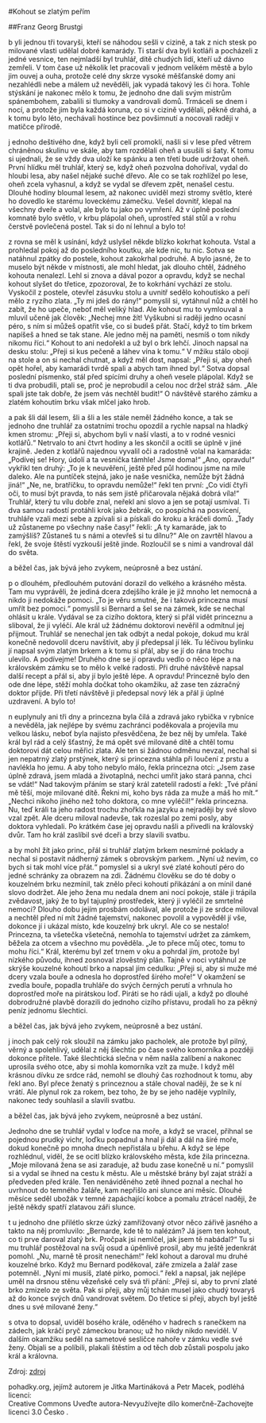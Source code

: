 #Kohout se zlatým peřím

##Franz Georg Brustgi

b yli jednou tři tovaryši, kteří se náhodou sešli v cizině, a tak z nich stesk po milované vlasti udělal dobré kamarády. Ti starší dva byli kotláři a pocházeli z jedné vesnice, ten nejmladší byl truhlář, dítě chudých lidí, kteří už dávno zemřeli. V tom čase už několik let pracovali v jednom velikém městě a bylo jim ouvej a ouha, protože celé dny skrze vysoké měšťanské domy ani nezahlédli nebe a málem už nevěděli, jak vypadá takový les či hora. Tohle stýskání je nakonec mělo k tomu, že jednoho dne dali svým mistrům spánembohem, zabalili si tlumoky a vandrovali domů. Trmáceli se dnem i nocí, a protože jim byla každá koruna, co si v cizině vydělali, pěkně drahá, a k tomu bylo léto, nechávali hostince bez povšimnutí a nocovali raději v matičce přírodě.

j ednoho deštivého dne, když byli celí promoklí, našli si v lese před větrem chráněnou skulinu ve skále, aby tam rozdělali oheň a usušili si šaty. K tomu si ujednali, že se vždy dva uloží ke spánku a ten třetí bude udržovat oheň. První hlídku měl truhlář, který se, když oheň pozvolna dohoříval, vydal do hloubi lesa, aby našel nějaké suché dřevo. Ale co se tak rozhlížel po lese, oheň zcela vyhasnul, a když se vydal se dřevem zpět, nenašel cestu. Dlouhé hodiny bloumal lesem, až nakonec uviděl mezi stromy světlo, které ho dovedlo ke starému loveckému zámečku. Vešel dovnitř, klepal na všechny dveře a volal, ale bylo tu jako po vymření. Až v úplně poslední komnatě bylo světlo, v krbu plápolal oheň, uprostřed stál stůl a v rohu čerstvě povlečená postel. Tak si do ní lehnul a bylo to!

z rovna se měl k usínání, když uslyšel někde blízko kokrhat kohouta. Vstal a prohledal pokoj až do posledního koutku, ale kde nic, tu nic. Sotva se natáhnul zpátky do postele, kohout zakokrhal podruhé. A bylo jasné, že to muselo být někde v místnosti, ale mohl hledat, jak dlouho chtěl, žádného kohouta nenalezl. Lehl si znova a dával pozor a opravdu, když se nechal kohout slyšet do třetice, zpozoroval, že to kokrhání vychází ze stolu. Vyskočil z postele, otevřel zásuvku stolu a uvnitř sedělo kohoutisko a peří mělo z ryzího zlata. „Ty mi jdeš do rány!“ pomyslil si, vytáhnul nůž a chtěl ho zabít, že ho upeče, neboť měl veliký hlad. Ale kohout mu to vymlouval a mluvil učeně jak člověk: „Nechej mne žít! Vyškubni si raději jedno ocasní péro, s ním si můžeš opatřit vše, co si budeš přát. Stačí, když to tím brkem napíšeš a hned se tak stane. Ale jedno měj na paměti, nesmíš o tom nikdy nikomu říci.“ Kohout to ani nedořekl a už byl o brk lehčí. Jinoch napsal na desku stolu: „Přeji si kus pečeně a láhev vína k tomu.“ V mžiku stálo obojí na stole a on si nechal chutnat, a když měl dost, napsal: „Přeji si, aby oheň opět hořel, aby kamarádi tvrdě spali a abych tam ihned byl.“ Sotva dopsal poslední písmenko, stál před spícími druhy a oheň vesele plápolal. Když se ti dva probudili, ptali se, proč je neprobudil a celou noc držel stráž sám. „Ale spali jste tak dobře, že jsem vás nechtěl budit!“ O návštěvě starého zámku a zlatém kohoutím brku však mlčel jako hrob.

a pak šli dál lesem, šli a šli a les stále neměl žádného konce, a tak se jednoho dne truhlář za ostatními trochu opozdil a rychle napsal na hladký kmen stromu: „Přeji si, abychom byli v naší vlasti, a to v rodné vesnici kotlářů.“ Netrvalo to ani čtvrt hodiny a les skončil a ocitli se úplně v jiné krajině. Jeden z kotlářů najednou vyvalil oči a radostně volal na kamaráda: „Podívej se! Hory, údolí a ta vesnička támhle! Jsme doma!“ „Ano, opravdu!“ vykřikl ten druhý: „To je k neuvěření, ještě před půl hodinou jsme na míle daleko. Ale na puntíček stejná, jako je naše vesnička, nemůže být žádná jiná!“ „Ne, ne, bratříčku, to opravdu nemůže!“ řekl ten první: „Co vidí čtyři oči, to musí být pravda, to nás sem jistě přičarovala nějaká dobrá víla!“ Truhlář, který tu vílu dobře znal, neřekl ani slovo a jen se potají usmíval. Ti dva samou radostí protáhli krok jako žebrák, co pospíchá na posvícení, truhláře vzali mezi sebe a zpívali si a pískali do kroku a kráčeli domů. „Tady už zůstaneme po všechny naše časy!“ řekli: „A ty kamaráde, jak to zamýšlíš? Zůstaneš tu s námi a otevřeš si tu dílnu?“ Ale on zavrtěl hlavou a řekl, že svoje štěstí vyzkouší ještě jinde. Rozloučil se s nimi a vandroval dál do světa.

a běžel čas, jak bývá jeho zvykem, neúprosně a bez ustání.

p o dlouhém, předlouhém putování dorazil do velkého a krásného města. Tam mu vyprávěli, že jediná dcera zdejšího krále je již mnoho let nemocná a nikdo ji nedokáže pomoci. „To je věru smutné, že i taková princezna musí umřít bez pomoci.“ pomyslil si Bernard a šel se na zámek, kde se nechal ohlásit u krále. Vydával se za cizího doktora, který si přál vidět princeznu a sliboval, že ji vyléčí. Ale král už žádnému doktorovi nevěřil a odmítnul jej přijmout. Truhlář se nenechal jen tak odbýt a nedal pokoje, dokud mu král konečně nedovolil dceru navštívit, aby jí předepsal jí lék. Tu léčivou bylinku jí napsal svým zlatým brkem a k tomu si přál, aby se jí do rána trochu ulevilo. A podívejme! Druhého dne se jí opravdu vedlo o něco lépe a na královském zámku se to mělo k velké radosti. Při druhé návštěvě napsal další recept a přál si, aby jí bylo ještě lépe. A opravdu! Princezně bylo den ode dne lépe, stěží mohla dočkat toho okamžiku, až zase ten zázračný doktor přijde. Při třetí návštěvě ji předepsal nový lék a přál ji úplné uzdravení. A bylo to!

n euplynuly ani tři dny a princezna byla čilá a zdravá jako rybička v rybníce a nevěděla, jak nejlépe by svému zachránci poděkovala a projevila mu velkou lásku, neboť byla najisto přesvědčena, že bez něj by umřela. Také král byl rád a celý šťastný, že má opět své milované dítě a chtěl tomu doktorovi dát celou měřici zlata. Ale ten si žádnou odměnu nevzal, nechal si jen nepatrný zlatý prstýnek, který si princezna stáhla při loučení z prstu a navlékla ho jemu. A aby toho nebylo málo, řekla princezna otci: „Jsem zase úplně zdravá, jsem mladá a životaplná, nechci umřít jako stará panna, chci se vdát!“ Nad takovým přáním se starý král zatetelil radostí a řekl: „Tvé přání mě těší, moje milované dítě. Řekni mi, koho bys ráda za muže a máš ho mít.“ „Nechci nikoho jiného než toho doktora, co mne vyléčil!“ řekla princezna. Nu, teď králi ta jeho radost trochu zhořkla na jazyku a nejraději by své slovo vzal zpět. Ale dceru miloval nadevše, tak rozeslal po zemi posly, aby doktora vyhledali. Po krátkém čase jej opravdu našli a přivedli na královský dvůr. Tam ho král zaslíbil své dceři a brzy slavili svatbu.

a by mohl žít jako princ, přál si truhlář zlatým brkem nesmírné poklady a nechal si postavit nádherný zámek s obrovským parkem. „Nyní už nevím, co bych si tak mohl více přát.“ pomyslel si a ukryl své zlaté kohoutí péro do jedné schránky za obrazem na zdi. Žádnému člověku se do té doby o kouzelném brku nezmínil, tak znělo přeci kohoutí přikázání a on mínil dané slovo dodržet. Ale jeho žena mu nedala dnem ani nocí pokoje, stále ji trápila zvědavost, jaký že to byl tajuplný prostředek, který ji vyléčil ze smrtelné nemoci? Dlouho dobu jejím prosbám odolával, ale protože ji ze srdce miloval a nechtěl před ní mít žádné tajemství, nakonec povolil a vypověděl jí vše, dokonce jí i ukázal místo, kde kouzelný brk ukryl. Ale co se nestalo! Princezna, ta všetečka všetečná, nemohla to tajemství udržet za zámkem, běžela za otcem a všechno mu pověděla. „Je to přece můj otec, tomu to mohu říci.“ Král, kterému byl zeť trnem v oku a pohrdal jím, protože byl nízkého původu, ihned zosnoval zlověstný plán. Tajně v noci vytáhnul ze skrýše kouzelné kohoutí brko a napsal jím cedulku: „Přeji si, aby si muže mé dcery vzala bouře a odnesla ho doprostřed širého moře!“ V okamžení se zvedla bouře, popadla truhláře do svých černých perutí a vrhnula ho doprostřed moře na pirátskou loď. Piráti se ho rádi ujali, a když po dlouhé dobrodružné plavbě dorazili do jednoho cizího přístavu, prodali ho za pěkný peníz jednomu šlechtici.

a běžel čas, jak bývá jeho zvykem, neúprosně a bez ustání.

j inoch pak celý rok sloužil na zámku jako pacholek, ale protože byl pilný, věrný a spolehlivý, udělal z něj šlechtic po čase svého komorníka a později dokonce přítele. Také šlechtická slečna v něm našla zalíbení a nakonec uprosila svého otce, aby si mohla komorníka vzít za muže. I když měl krásnou dívku ze srdce rád, nemohl se dlouhý čas rozhodnout k tomu, aby řekl ano. Byl přece ženatý s princeznou a stále choval naději, že se k ní vrátí. Ale plynul rok za rokem, bez toho, že by se jeho naděje vyplnily, nakonec tedy souhlasil a slavili svatbu.

a běžel čas, jak bývá jeho zvykem, neúprosně a bez ustání.

Jednoho dne se truhlář vydal v loďce na moře, a když se vracel, přihnal se pojednou prudký vichr, loďku popadnul a hnal ji dál a dál na širé moře, dokud konečně po mnoha dnech nepřistála u břehu. A když se lépe rozhlédnul, viděl, že se ocitl blízko královského města, kde žila princezna. „Moje milovaná žena se asi zaraduje, až budu zase konečně u ní.“ pomyslil si a vydal se ihned na cestu k městu. Ale u městské brány byl zajat stráží a předveden před krále. Ten nenáviděného zetě ihned poznal a nechal ho uvrhnout do temného žaláře, kam nepřišlo ani slunce ani měsíc. Dlouhé měsíce seděl ubožák v temné zapáchající kobce a pomalu ztrácel naději, že ještě někdy spatří zlatavou záři slunce.

t u jednoho dne přilétlo skrze úzký zamřížovaný otvor něco zářivě jasného a takto na něj promluvilo: „Bernarde, kde tě to nalézám? Já jsem ten kohout, co ti prve daroval zlatý brk. Pročpak jsi nemlčel, jak jsem tě nabádal?“ Tu si mu truhlář postěžoval na svůj osud a úpěnlivě prosil, aby mu ještě jedenkrát pomohl. „Nu, marně tě prosit nenechám!“ řekl kohout a daroval mu druhé kouzelné brko. Když mu Bernard poděkoval, záře zmizela a žalář zase potemněl. „Nyní mi musíš, zlaté pírko, pomoci.“ řekl a napsal, jak nejlépe uměl na drsnou stěnu vězeňské cely svá tři přání: „Přeji si, aby to první zlaté brko zmizelo ze světa. Pak si přeji, aby můj tchán musel jako chudý tovaryš až do konce svých dnů vandrovat světem. Do třetice si přeji, abych byl ještě dnes u své milované ženy.“

s otva to dopsal, uviděl bosého krále, oděného v hadrech s ranečkem na zádech, jak kráčí pryč zámeckou branou; už ho nikdy nikdo neviděl. V dalším okamžiku seděl na sametové sesličce nahoře v zámku vedle své ženy. Objali se a políbili, plakali štěstím a od těch dob zůstali pospolu jako král a královna. 

Zdroj:
[zdroj](http://www.pohadky.org/index.php?co=pohadka&pohadka=131)

pohadky.org, jejímž autorem je Jitka Martináková a Petr Macek, podléhá licenci:       
Creative Commons Uveďte autora-Nevyužívejte dílo komerčně-Zachovejte licenci 3.0 Česko .       
